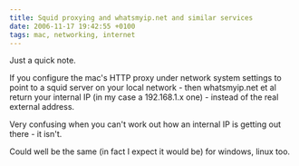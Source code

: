 ```yaml
---
title: Squid proxying and whatsmyip.net and similar services
date: 2006-11-17 19:42:55 +0100
tags: mac, networking, internet
---
```


Just a quick note.

If you configure the mac's HTTP proxy under network system settings to point to a squid server on your local network - then whatsmyip.net et al return your internal IP (in my case a 192.168.1.x one) - instead of the real external address.

Very confusing when you can't work out how an internal IP is getting out there - it isn't.

Could well be the same (in fact I expect it would be) for windows, linux too.
